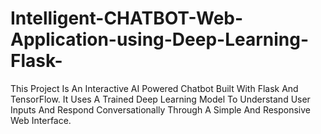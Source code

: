 # Intelligent-CHATBOT-Web-Application-using-Deep-Learning-Flask-
This Project Is An Interactive AI Powered Chatbot Built With Flask And TensorFlow.   It Uses A Trained Deep Learning Model To Understand User Inputs And Respond Conversationally Through A Simple And Responsive Web Interface.  
